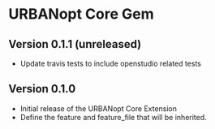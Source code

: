 # URBANopt Core Gem
 
## Version 0.1.1 (unreleased)

* Update travis tests to include openstudio related tests

## Version 0.1.0 

* Initial release of the URBANopt Core Extension
* Define the feature and feature_file that will be inherited.